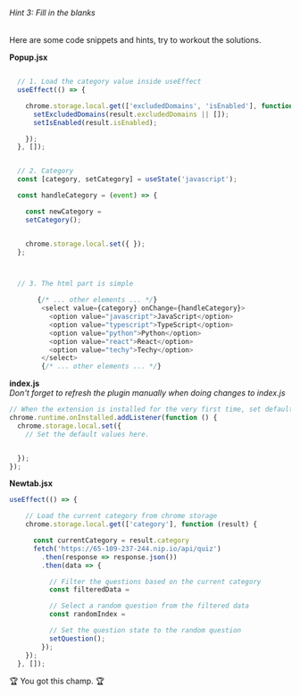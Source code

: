 ###### Hint 3: Fill in the blanks


Here are some code snippets and hints, try to workout the solutions.

**Popup.jsx** 

```javascript

  // 1. Load the category value inside useEffect
  useEffect(() => {

    chrome.storage.local.get(['excludedDomains', 'isEnabled'], function (result) {
      setExcludedDomains(result.excludedDomains || []);
      setIsEnabled(result.isEnabled);

    });
  }, []);


  // 2. Category 
  const [category, setCategory] = useState('javascript');

  const handleCategory = (event) => {

    const newCategory = 
    setCategory();


    chrome.storage.local.set({ });
  };



  // 3. The html part is simple

	   {/* ... other elements ... */}
        <select value={category} onChange={handleCategory}>
          <option value="javascript">JavaScript</option>
          <option value="typescript">TypeScript</option>
          <option value="python">Python</option>
          <option value="react">React</option>
          <option value="techy">Techy</option>
        </select>
        {/* ... other elements ... */}

```

**index.js**  
_Don't forget to refresh the plugin manually when doing changes to index.js_


```javascript
// When the extension is installed for the very first time, set default values.
chrome.runtime.onInstalled.addListener(function () {
  chrome.storage.local.set({
	// Set the default values here.


  });
});

```

**Newtab.jsx**

```javascript
useEffect(() => {

    // Load the current category from chrome storage
    chrome.storage.local.get(['category'], function (result) {

      const currentCategory = result.category
      fetch('https://65-109-237-244.nip.io/api/quiz')
        .then(response => response.json())
        .then(data => {

          // Filter the questions based on the current category
          const filteredData =

          // Select a random question from the filtered data
          const randomIndex =

          // Set the question state to the random question
          setQuestion();
        });
    });
  }, []);

```

🏆 You got this champ. 🏆